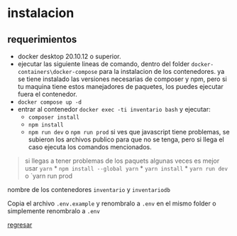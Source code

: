 # instalacion
## requerimientos
* docker desktop 20.10.12 o superior.
* ejecutar las siguiente lineas de comando, dentro del folder `docker-containers\docker-compose` para la instalacion de los contenedores. ya se tiene instalado las versiones necesarias de composer y npm, pero si tu maquina tiene estos manejadores de paquetes, los puedes ejecutar fuera el contenedor.
* `docker compose up -d`
* entrar al contenedor `docker exec -ti inventario bash` y ejecutar:
    * `composer install`
    * `npm install`
    * `npm run dev` o `npm run prod` si ves que javascript tiene problemas, se subieron los archivos publico para que no se tenga, pero si llega el caso ejecuta los comandos mencionados.
> si llegas a tener problemas de los paquets algunas veces es mejor usar `yarn`
    * `npm install --global yarn`
    * `yarn install`
    * `yarn run dev` o `yarn run prod

nombre de los contenedores `inventario` y `inventariodb`

Copia el archivo `.env.example` y renombralo a `.env` en el mismo folder o simplemente renombralo a `.env`

[regresar](../README.md)
